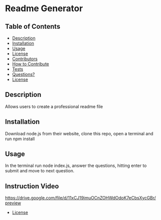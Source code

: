 # Readme Generator
  ## Table of Contents
  * [Description](#description)
  * [Installation](#installation)
  * [Usage](#usage)
  * [License](#license)
  * [Contributors](#contributors)
  * [How to Contribute](#how-to-contribute)
  * [Tests](#tests)
  * [Questions?](#questions)
  * [License](#license)
  ## Description
  Allows users to create a professional readme file
  ## Installation
  Download node.js from their website, clone this repo, open a terminal and run npm install
  ## Usage
  In the terminal run node index.js, answer the questions, hitting enter to submit and move to next question.
  ## Instruction Video
  https://drive.google.com/file/d/11xCJ19imuOCnZOHWdOdoK7eCbsXycGBr/preview
  
* [License](#license)
